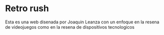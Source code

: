 # Retro rush 
Esta es una web disenada por Joaquin Leanza con un enfoque en la resena de videojuegos como en la resena de dispositivos tecnologicos
